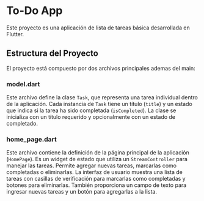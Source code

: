 # To-Do App

Este proyecto es una aplicación de lista de tareas básica desarrollada en Flutter.

## Estructura del Proyecto

El proyecto está compuesto por dos archivos principales ademas del main:

### model.dart

Este archivo define la clase `Task`, que representa una tarea individual dentro de la aplicación. Cada instancia de `Task` tiene un título (`title`) y un estado que indica si la tarea ha sido completada (`isCompleted`). La clase se inicializa con un título requerido y opcionalmente con un estado de completado.

### home_page.dart

Este archivo contiene la definición de la página principal de la aplicación (`HomePage`). Es un widget de estado que utiliza un `StreamController` para manejar las tareas. Permite agregar nuevas tareas, marcarlas como completadas o eliminarlas. La interfaz de usuario muestra una lista de tareas con casillas de verificación para marcarlas como completadas y botones para eliminarlas. También proporciona un campo de texto para ingresar nuevas tareas y un botón para agregarlas a la lista.